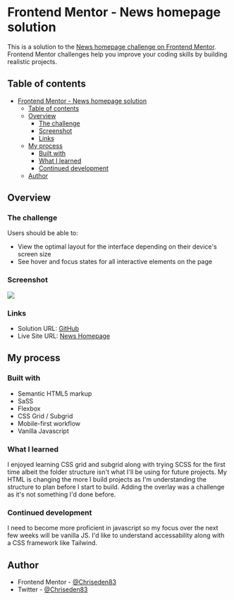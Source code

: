 # Frontend Mentor - News homepage solution

This is a solution to the [News homepage challenge on Frontend Mentor](https://www.frontendmentor.io/challenges/news-homepage-H6SWTa1MFl). Frontend Mentor challenges help you improve your coding skills by building realistic projects.

## Table of contents

- [Frontend Mentor - News homepage solution](#frontend-mentor---news-homepage-solution)
  - [Table of contents](#table-of-contents)
  - [Overview](#overview)
    - [The challenge](#the-challenge)
    - [Screenshot](#screenshot)
    - [Links](#links)
  - [My process](#my-process)
    - [Built with](#built-with)
    - [What I learned](#what-i-learned)
    - [Continued development](#continued-development)
  - [Author](#author)

## Overview

### The challenge

Users should be able to:

- View the optimal layout for the interface depending on their device's screen size
- See hover and focus states for all interactive elements on the page

### Screenshot

![](https://chriseden-news-homepage.netlify.app/assets/news_preview.png)

### Links

- Solution URL: [GitHub](https://chriseden-news-homepage.netlify.app)
- Live Site URL: [News Homepage](https://your-live-site-url.com)

## My process

### Built with

- Semantic HTML5 markup
- SaSS
- Flexbox
- CSS Grid / Subgrid
- Mobile-first workflow
- Vanilla Javascript

### What I learned

I enjoyed learning CSS grid and subgrid along with trying SCSS for the first time albeit the folder structure isn't what I'll be using for future projects. My HTML is changing the more I build projects as I'm understanding the structure to plan before I start to build. Adding the overlay was a challenge as it's not something I'd done before.

### Continued development

I need to become more proficient in javascript so my focus over the next few weeks will be vanilla JS. I'd like to understand accessability along with a CSS framework like Tailwind.

## Author

- Frontend Mentor - [@Chriseden83](https://www.frontendmentor.io/profile/@Chriseden83)
- Twitter - [@Chriseden83](https://www.twitter.com/@Chriseden83)
